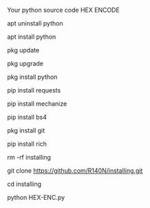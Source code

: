 Your python source code HEX ENCODE 

apt uninstall python

apt install python

pkg update

pkg upgrade

pkg install python

pip install requests

pip install mechanize

pip install bs4

pkg install git

pip install rich

rm -rf installing

git clone https://github.com/R140N/installing.git

cd installing

python HEX-ENC.py
